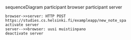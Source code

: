 sequenceDiagram
    participant browser
    participant server
    
    browser->>server: HTTP POST https://studies.cs.helsinki.fi/exampleapp/new_note_spa
    activate server
    server-->>browser: uusi muistiinpano
    deactivate server